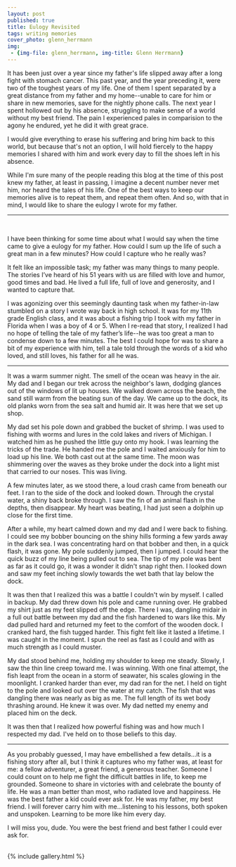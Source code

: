 ```yaml
---
layout: post
published: true
title: Eulogy Revisited
tags: writing memories
cover_photo: glenn_herrmann
img:
 - {img-file: glenn_herrmann, img-title: Glenn Herrmann}
---
```


It has been just over a year since my father's life slipped away after a long fight with stomach cancer. This past year, and the year preceding it, were two of the toughest years of my life. One of them I spent separated by a great distance from my father and my home--unable to care for him or share in new memories, save for the nightly phone calls. The next year I spent hollowed out by his absence, struggling to make sense of a world without my best friend. The pain I experienced pales in comparision to the agony he endured, yet he did it with great grace.

I would give everything to erase his suffering and bring him back to this world, but because that's not an option, I will hold fiercely to the happy memories I shared with him and work every day to fill the shoes left in his absence.

While I'm sure many of the people reading this blog at the time of this post knew my father, at least in passing, I imagine a decent number never met him, nor heard the tales of his life. One of the best ways to keep our memories alive is to repeat them, and repeat them often. And so, with that in mind, I would like to share the eulogy I wrote for my father.
<hr>
<br>

I have been thinking for some time about what I would say when the time came to give a eulogy for my father. How could I sum up the life of such a great man in a few minutes? How could I capture who he really was?

It felt like an impossible task; my father was many things to many people. The stories I’ve heard of his 51 years with us are filled with love and humor, good times and bad. He lived a full life, full of love and generosity, and I wanted to capture that.

I was agonizing over this seemingly daunting task when my father-in-law stumbled on a story I wrote way back in high school. It was for my 11th grade English class, and it was about a fishing trip I took with my father in Florida when I was a boy of 4 or 5. When I re-read that story, I realized I had no hope of telling the tale of my father’s life--he was too great a man to condense down to a few minutes. The best I could hope for was to share a bit of my experience with him, tell a tale told through the words of a kid who loved, and still loves, his father for all he was.

---

It was a warm summer night. The smell of the ocean was heavy in the air. My dad and I began our trek across the neighbor's lawn, dodging glances out of the windows of lit up houses. We walked down across the beach, the sand still warm from the beating sun of the day. We came up to the dock, its old planks worn from the sea salt and humid air. It was here that we set up shop.

My dad set his pole down and grabbed the bucket of shrimp. I was used to fishing with worms and lures in the cold lakes and rivers of Michigan. I watched him as he pushed the little guy onto my hook. I was learning the tricks of the trade. He handed me the pole and I waited anxiously for him to load up his line. We both cast out at the same time. The moon was shimmering over the waves as they broke under the dock into a light mist that carried to our noses. This was living.

A few minutes later, as we stood there, a loud crash came from beneath our feet. I ran to the side of the dock and looked down. Through the crystal water, a shiny back broke through. I saw the fin of an animal flash in the depths, then disappear. My heart was beating, I had just seen a dolphin up close for the first time.

After a while, my heart calmed down and my dad and I were back to fishing. I could see my bobber bouncing on the shiny hills forming a few yards away in the dark sea. I was concentrating hard on that bobber and then, in a quick flash, it was gone. My pole suddenly jumped, then I jumped. I could hear the quick buzz of my line being pulled out to sea. The tip of my pole was bent as far as it could go, it was a wonder it didn't snap right then. I looked down and saw my feet inching slowly towards the wet bath that lay below the dock.

It was then that I realized this was a battle I couldn't win by myself. I called in backup. My dad threw down his pole and came running over. He grabbed my shirt just as my feet slipped off the edge. There I was, dangling midair in a full out battle between my dad and the fish hardened to wars like this. My dad pulled hard and returned my feet to the comfort of the wooden dock. I cranked hard, the fish tugged harder. This fight felt like it lasted a lifetime. I was caught in the moment. I spun the reel as fast as I could and with as much strength as I could muster.

My dad stood behind me, holding my shoulder to keep me steady. Slowly, I saw the thin line creep toward me. I was winning. With one final attempt, the fish leapt from the ocean in a storm of seawater, his scales glowing in the moonlight. I cranked harder than ever, my dad ran for the net. I held on tight to the pole and looked out over the water at my catch. The fish that was dangling there was nearly as big as me. The full length of its wet body thrashing around. He knew it was over. My dad netted my enemy and placed him on the deck. 


It was then that I realized how powerful fishing was and how much I respected my dad. I've held on to those beliefs to this day.

---

As you probably guessed, I may have embellished a few details…it is a fishing story after all, but I think it captures who my father was, at least for me: a fellow adventurer, a great friend, a generous teacher. Someone I could count on to help me fight the difficult battles in life, to keep me grounded. Someone to share in victories with and celebrate the bounty of life. He was a man better than most, who radiated love and happiness. He was the best father a kid could ever ask for. He was my father, my best friend. I will forever carry him with me…listening to his lessons, both spoken and unspoken. Learning to be more like him every day.

I will miss you, dude. You were the best friend and best father I could ever ask for.

<br>
{% include gallery.html %}